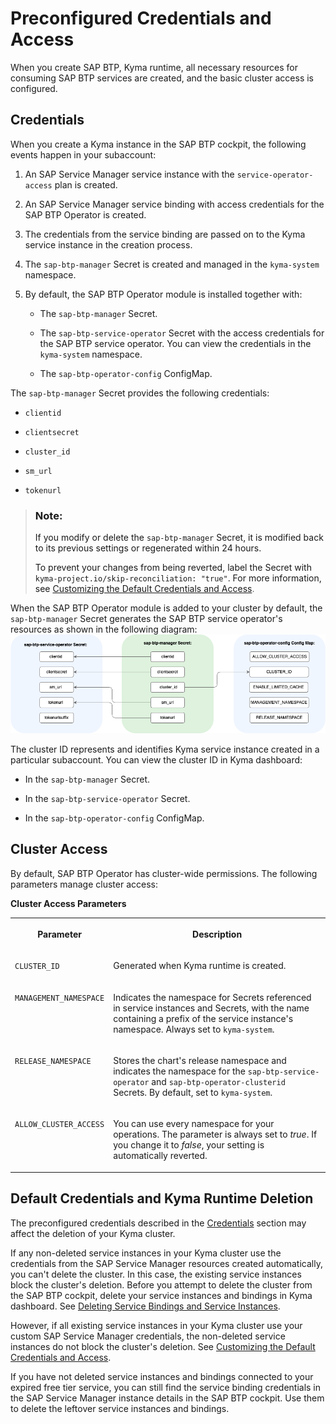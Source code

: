 <!-- loioab106d78f9704b10b7c46a8de880da9c -->

# Preconfigured Credentials and Access

When you create SAP BTP, Kyma runtime, all necessary resources for consuming SAP BTP services are created, and the basic cluster access is configured.



<a name="loioab106d78f9704b10b7c46a8de880da9c__section_uyv_vfq_tcc"/>

## Credentials

When you create a Kyma instance in the SAP BTP cockpit, the following events happen in your subaccount:

1.  An SAP Service Manager service instance with the `service-operator-access` plan is created.

2.  An SAP Service Manager service binding with access credentials for the SAP BTP Operator is created.

3.  The credentials from the service binding are passed on to the Kyma service instance in the creation process.

4.  The `sap-btp-manager` Secret is created and managed in the `kyma-system` namespace.

5.  By default, the SAP BTP Operator module is installed together with:

    -   The `sap-btp-manager` Secret.

    -   The `sap-btp-service-operator` Secret with the access credentials for the SAP BTP service operator. You can view the credentials in the `kyma-system` namespace.

    -   The `sap-btp-operator-config` ConfigMap.



The `sap-btp-manager` Secret provides the following credentials:

-   `clientid`

-   `clientsecret`

-   `cluster_id`

-   `sm_url`

-   `tokenurl`


> ### Note:  
> If you modify or delete the `sap-btp-manager` Secret, it is modified back to its previous settings or regenerated within 24 hours.
> 
> To prevent your changes from being reverted, label the Secret with `kyma-project.io/skip-reconciliation: "true"`. For more information, see [Customizing the Default Credentials and Access](customizing-the-default-credentials-and-access-15f22d5.md).

When the SAP BTP Operator module is added to your cluster by default, the `sap-btp-manager` Secret generates the SAP BTP service operator's resources as shown in the following diagram: ![](images/Module_Credentials_6af5090.png)

The cluster ID represents and identifies Kyma service instance created in a particular subaccount. You can view the cluster ID in Kyma dashboard:

-   In the `sap-btp-manager` Secret.

-   In the `sap-btp-service-operator` Secret.

-   In the `sap-btp-operator-config` ConfigMap.




<a name="loioab106d78f9704b10b7c46a8de880da9c__section_plw_jmq_tcc"/>

## Cluster Access

By default, SAP BTP Operator has cluster-wide permissions. The following parameters manage cluster access:

**Cluster Access Parameters**


<table>
<tr>
<th valign="top">

Parameter

</th>
<th valign="top">

Description

</th>
</tr>
<tr>
<td valign="top">

`CLUSTER_ID`

</td>
<td valign="top">

Generated when Kyma runtime is created.

</td>
</tr>
<tr>
<td valign="top">

`MANAGEMENT_NAMESPACE`

</td>
<td valign="top">

Indicates the namespace for Secrets referenced in service instances and Secrets, with the name containing a prefix of the service instance's namespace. Always set to `kyma-system`.

</td>
</tr>
<tr>
<td valign="top">

`RELEASE_NAMESPACE`

</td>
<td valign="top">

Stores the chart's release namespace and indicates the namespace for the `sap-btp-service-operator` and `sap-btp-operator-clusterid` Secrets. By default, set to `kyma-system`.

</td>
</tr>
<tr>
<td valign="top">

`ALLOW_CLUSTER_ACCESS`

</td>
<td valign="top">

You can use every namespace for your operations. The parameter is always set to *true*. If you change it to *false*, your setting is automatically reverted.

</td>
</tr>
</table>



<a name="loioab106d78f9704b10b7c46a8de880da9c__section_t24_zn5_g2c"/>

## **Default Credentials and Kyma Runtime Deletion**

The preconfigured credentials described in the [Credentials](preconfigured-credentials-and-access-ab106d7.md#loioab106d78f9704b10b7c46a8de880da9c__credentials_start) section may affect the deletion of your Kyma cluster.

If any non-deleted service instances in your Kyma cluster use the credentials from the SAP Service Manager resources created automatically, you can't delete the cluster. In this case, the existing service instances block the cluster's deletion. Before you attempt to delete the cluster from the SAP BTP cockpit, delete your service instances and bindings in Kyma dashboard. See [Deleting Service Bindings and Service Instances](deleting-service-bindings-and-service-instances-5deca69.md).

However, if all existing service instances in your Kyma cluster use your custom SAP Service Manager credentials, the non-deleted service instances do not block the cluster's deletion. See [Customizing the Default Credentials and Access](customizing-the-default-credentials-and-access-15f22d5.md).

If you have not deleted service instances and bindings connected to your expired free tier service, you can still find the service binding credentials in the SAP Service Manager instance details in the SAP BTP cockpit. Use them to delete the leftover service instances and bindings.


